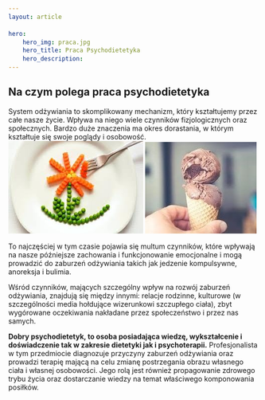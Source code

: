 ```yaml
---
layout: article

hero: 
    hero_img: praca.jpg
    hero_title: Praca Psychodietetyka
    hero_description: 
---
```

## Na czym polega praca psychodietetyka

System odżywiania to skomplikowany mechanizm, który kształtujemy przez całe nasze życie. Wpływa
na niego wiele czynników fizjologicznych oraz społecznych. Bardzo duże znaczenia ma okres
dorastania, w którym kształtuje się swoje poglądy i osobowość. 
![Warzywa](/img/warzywa.jpg) ![lody](/img/lody.jpg)

To najczęściej w tym czasie pojawia się multum czynników, które wpływają na nasze późniejsze zachowania i funkcjonowanie
emocjonalne i mogą prowadzić do zaburzeń odżywiania takich jak jedzenie kompulsywne, anoreksja i bulimia. 

Wśród czynników, mających szczególny wpływ na rozwój zaburzeń odżywiania, znajdują się
między innymi: relacje rodzinne, kulturowe (w szczególności media hołdujące wizerunkowi
szczupłego ciała), zbyt wygórowane oczekiwania nakładane przez społeczeństwo i przez nas samych.

**Dobry psychodietetyk, to osoba posiadająca wiedzę, wykształcenie i doświadczenie tak w
zakresie dietetyki jak i psychoterapii.** Profesjonalista w tym przedmiocie diagnozuje
przyczyny zaburzeń odżywiania oraz prowadzi terapię mającą na celu zmianę postrzegania
obrazu własnego ciała i własnej osobowości. Jego rolą jest również propagowanie zdrowego
trybu życia oraz dostarczanie wiedzy na temat właściwego komponowania posiłków.